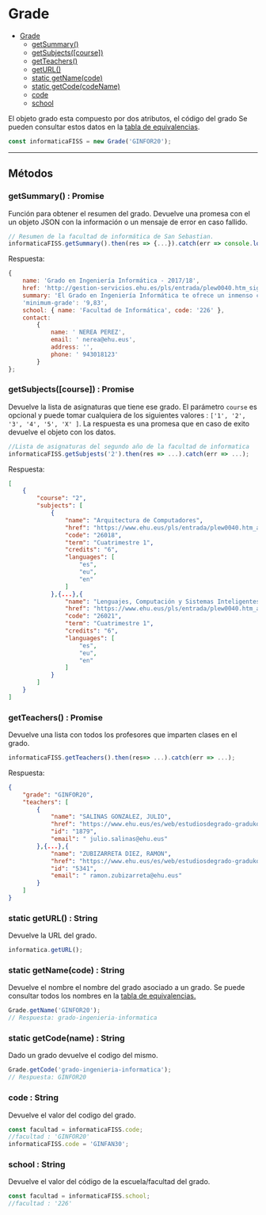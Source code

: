 # Grade

- [Grade](#grade)
	- [getSummary()](#getsummary--promise)
	- [getSubjects([course])](#getsubjectscourse--promise)
	- [getTeachers()](#getteachers--promise)
	- [getURL()](#static-geturl--string)
	- [static getName(code)](#static-getnamecode--string)
	- [static getCode(codeName)](#static-getcodename--string)
	- [code](#code--string)
	- [school](#school--string)

El objeto grado esta compuesto por dos atributos, el código del grado  Se pueden consultar estos datos en la [tabla de equivalencias](./Equivalencias.md).

```javascript
const informaticaFISS = new Grade('GINFOR20');
```

---
 ## Métodos

 ### getSummary() : Promise
 Función para obtener el resumen del grado. Devuelve una promesa con el un objeto JSON con la información o un mensaje de error en caso fallido.

 ```javascript
 // Resumen de la facultad de informática de San Sebastian.
 informaticaFISS.getSummary().then(res => {...}).catch(err => console.log(err));
 ```

Respuesta: 
```javascript
{
    name: 'Grado en Ingeniería Informática - 2017/18',
    href: 'http://gestion-servicios.ehu.es/pls/entrada/plew0040.htm_siguiente?p_sesion=&p_cod_idioma=CAS&p_en_portal=N&p_anyoAcad=act&p_cod_centro=226&p_cod_plan=GINFOR20&p_menu=intro',
    summary: 'El Grado en Ingeniería Informática te ofrece un inmenso campo para el estudio, la investigación y la innovación. Las Nuevas Tecnologías de la Información y la Comunicación están hoy en día presentes en todos los ámbitos de nuestra vida cotidiana. En este grado podrás profundizar en áreas tan apasionantes como la inteligencia artificial, la robótica, el procesamiento del lenguaje natural, el procesamiento digital de imagen y sonido, las comunicaciones multimedia, etc. Todo esto lo podrás averiguar en el Grado de Ingeniería Informática. Y además podrás especializarte en Computación, Ingeniería de Computadores o Ingeniería del Software. También, te  formarás para trabajar de manera autónoma o integrada en equipos multidisciplinares.',
    'minimum-grade': '9,83',
    school: { name: 'Facultad de Informática', code: '226' },
    contact:
        {
            name: ' NEREA PEREZ',
            email: ' nerea@ehu.eus',
            address: '',
            phone: ' 943018123'
        }
};
```

### getSubjects([course]) : Promise
Devuelve la lista de asignaturas que tiene ese grado. El parámetro `course` es opcional y puede tomar cualquiera de los siguientes valores : `['1', '2', '3', '4', '5', 'X' ]`.
La respuesta es una promesa que en caso de exito devuelve el objeto con los datos.

```javascript
//Lista de asignaturas del segundo año de la facultad de informatica
informaticaFISS.getSubjests('2').then(res => ...).catch(err => ...);
```

Respuesta:
```json
[
    {
        "course": "2",
        "subjects": [
            {
                "name": "Arquitectura de Computadores",
                "href": "https://www.ehu.eus/pls/entrada/plew0040.htm_asignatura_next?p_sesion=&p_cod_idioma=CAS&p_en_portal=N&p_cod_centro=226&p_cod_plan=GINFOR20&p_anyoAcad=act&p_pestanya=3&p_menu=principal&p_cod_asig=26018&p_ciclo=X&p_curso=2&p_vengo_de=asig_cursos",
                "code": "26018",
                "term": "Cuatrimestre 1",
                "credits": "6",
                "languages": [
                    "es",
                    "eu",
                    "en"
                ]
            },{...},{
                "name": "Lenguajes, Computación y Sistemas Inteligentes",
                "href": "https://www.ehu.eus/pls/entrada/plew0040.htm_asignatura_next?p_sesion=&p_cod_idioma=CAS&p_en_portal=N&p_cod_centro=226&p_cod_plan=GINFOR20&p_anyoAcad=act&p_pestanya=3&p_menu=principal&p_cod_asig=26021&p_ciclo=X&p_curso=2&p_vengo_de=asig_cursos",
                "code": "26021",
                "term": "Cuatrimestre 1",
                "credits": "6",
                "languages": [
                    "es",
                    "eu",
                    "en"
                ]
            }
        ]
    }
]
```

### getTeachers() : Promise
Devuelve una lista con todos los profesores que imparten clases en el grado.

```javascript
informaticaFISS.getTeachers().then(res=> ...).catch(err => ...);
```

Respuesta:

```json
{
    "grade": "GINFOR20",
    "teachers": [
        {
            "name": "SALINAS GONZALEZ, JULIO",
            "href": "https://www.ehu.eus/es/web/estudiosdegrado-gradukoikasketak/GINFOR20-profesorado?p_redirect=consultaTutorias&p_anyo_acad=20170&p_idp=1879",
            "id": "1879",
            "email": " julio.salinas@ehu.eus"
        },{...},{
            "name": "ZUBIZARRETA DIEZ, RAMON",
            "href": "https://www.ehu.eus/es/web/estudiosdegrado-gradukoikasketak/GINFOR20-profesorado?p_redirect=consultaTutorias&p_anyo_acad=20170&p_idp=5341",
            "id": "5341",
            "email": " ramon.zubizarreta@ehu.eus"
        }
    ]
}
```
### static getURL() : String
Devuelve la URL del grado.
```javascript
informatica.getURL();
```

### static getName(code) : String
Devuelve el nombre el nombre del grado asociado a un grado.
Se puede consultar todos los nombres en la [tabla de equivalencias.](./Equivalencias.md)

```javascript
Grade.getName('GINFOR20');
// Respuesta: grado-ingenieria-informatica
```

### static getCode(name) : String
Dado un grado devuelve el codigo del mismo.

```javascript
Grade.getCode('grado-ingenieria-informatica');
// Respuesta: GINFOR20
```

### code : String
Devuelve el valor del codigo del grado.
```javascript
const facultad = informaticaFISS.code;
//facultad : 'GINFOR20'
informaticaFISS.code = 'GINFAN30';

```

### school : String
Devuelve el valor del código de la escuela/facultad del grado.
```javascript
const facultad = informaticaFISS.school;
//facultad : '226'
```
